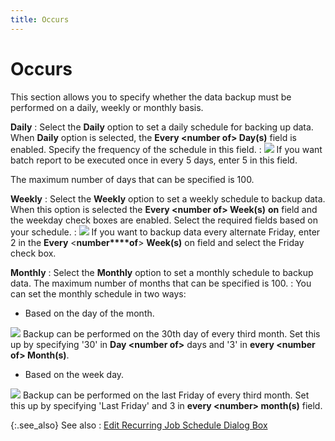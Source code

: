 ```yaml
---
title: Occurs
---
```


# Occurs


This section allows you to specify whether the data backup must be performed  on a daily, weekly or monthly basis.


**Daily**
: Select the **Daily**  option to set a daily schedule for backing up data. When **Daily**  option is selected, the **Every &lt;number 
 of&gt; Day(s)** field is enabled. Specify the frequency of the schedule  in this field.
: ![]({{site.utl_baseurl}}/img/example.gif) If you want batch report to be executed  once in every 5 days, enter 5 in this field.


The maximum number of days that can be  specified is 100.


**Weekly**
: Select the **Weekly**  option to set a weekly schedule to backup data. When this option is selected  the **Every &lt;number of&gt; Week(s)** **on** field and the weekday check boxes  are enabled. Select the required fields based on your schedule.
: ![]({{site.utl_baseurl}}/img/example.gif) If you want to backup data every alternate Friday, enter  2 in the **Every** <**number****of**> **Week(s)**  on field and select the Friday check box.


**Monthly**
: Select the **Monthly**  option to set a monthly schedule to backup data. The maximum number of  months that can be specified is 100.
: You can set the monthly schedule in two ways:

- Based on the  day of the month.



![]({{site.utl_baseurl}}/img/example.gif) Backup can be performed on the 30th day of every third month.  Set this up by specifying '30' in **Day 
 &lt;number of&gt;** days and '3' in **every 
 &lt;number of&gt; Month(s)**.

- Based on the  week day.



![]({{site.utl_baseurl}}/img/example.gif) Backup can be performed on the last Friday of every third  month. Set this up by specifying 'Last Friday'  and 3 in **every &lt;number&gt; month(s)**  field.


{:.see_also}
See also
: [Edit  Recurring Job Schedule Dialog Box]({{site.utl_baseurl}}/misc/edit_recurring_job_schedule_dialog_box_data_backup_utility.html)
